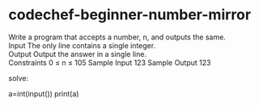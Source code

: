 # codechef-beginner-number-mirror
Write a program that accepts a number, n, and outputs the same.  
Input 
The only line contains a single integer.  
Output 
Output the answer in a single line.  
Constraints 
0 ≤ n ≤ 105 
Sample Input 
123 
Sample Output 
123

solve:

a=int(input())
print(a)
